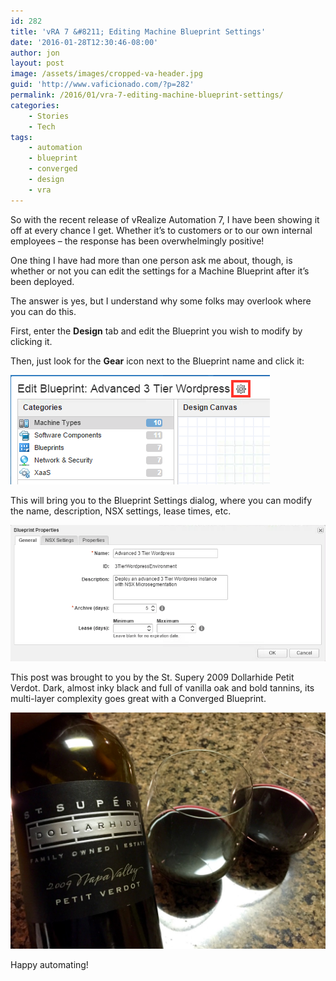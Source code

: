 ```yaml
---
id: 282
title: 'vRA 7 &#8211; Editing Machine Blueprint Settings'
date: '2016-01-28T12:30:46-08:00'
author: jon
layout: post
image: /assets/images/cropped-va-header.jpg
guid: 'http://www.vaficionado.com/?p=282'
permalink: /2016/01/vra-7-editing-machine-blueprint-settings/
categories:
    - Stories
    - Tech
tags:
    - automation
    - blueprint
    - converged
    - design
    - vra
---
```


So with the recent release of vRealize Automation 7, I have been showing it off at every chance I get. Whether it’s to customers or to our own internal employees – the response has been overwhelmingly positive!

One thing I have had more than one person ask me about, though, is whether or not you can edit the settings for a Machine Blueprint after it’s been deployed.

The answer is yes, but I understand why some folks may overlook where you can do this.

First, enter the **Design** tab and edit the Blueprint you wish to modify by clicking it.

Then, just look for the **Gear** icon next to the Blueprint name and click it:

[![Select_Gear_Icon](/assets/images/2016/01/Select_Gear_Icon.png)](/assets/images/2016/01/Select_Gear_Icon.png)

This will bring you to the Blueprint Settings dialog, where you can modify the name, description, NSX settings, lease times, etc.

[![Blueprint_Settings](/assets/images/2016/01/Blueprint_Settings.png)](/assets/images/2016/01/Blueprint_Settings.png)

This post was brought to you by the St. Supery 2009 Dollarhide Petit Verdot. Dark, almost inky black and full of vanilla oak and bold tannins, its multi-layer complexity goes great with a Converged Blueprint.

[![2009_Petit_Verdot](/assets/images/2016/01/2009_Petit_Verdot-1024x768.jpg)](/assets/images/2016/01/2009_Petit_Verdot.jpg)

Happy automating!